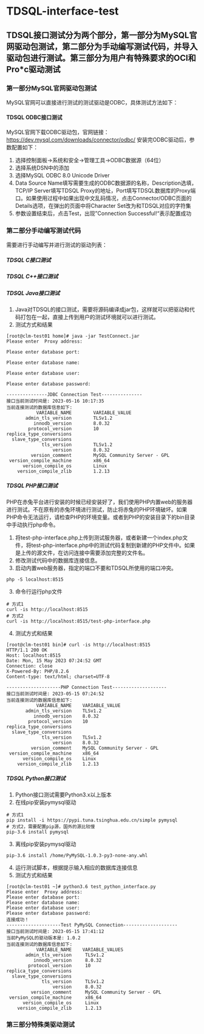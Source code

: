 # TDSQL-interface-test

## TDSQL接口测试分为两个部分，第一部分为MySQL官网驱动包测试，第二部分为手动编写测试代码，并导入驱动包进行测试。第三部分为用户有特殊要求的OCI和Pro\*c驱动测试

### 第一部分MySQL官网驱动包测试 
MySQL官网可以直接进行测试的测试驱动是ODBC，具体测试方法如下：

#### TDSQL ODBC接口测试
MySQL官网下载ODBC驱动包，官网链接：https://dev.mysql.com/downloads/connector/odbc/
安装完ODBC驱动后，参数配置如下：
1. 选择控制面板->系统和安全->管理工具->ODBC数据源（64位）
2. 选择系统DSN中的添加
3. 选择MySQL ODBC 8.0 Unicode Driver
4. Data Source Name填写需要生成的ODBC数据源的名称，Description选填，TCP/IP Server填写TDSQL Proxy的地址，Port填写TDSQL数据库的Proxy端口。如果使用过程中如果出现中文乱码情况，点击Connector/ODBC页面的Details选项，在弹出的页面中将Character Set改为和TDSQL对应的字符集
5. 参数设置结束后，点击Test，出现”Connection Successful!“表示配置成功
### 第二部分手动编写测试代码
需要进行手动编写并进行测试的驱动列表：
##### TDSQL C接口测试

##### TDSQL C++接口测试

##### TDSQL Java接口测试
1. Java对TDSQL的接口测试，需要将源码编译成jar包，这样就可以把驱动和代码打包在一起，直接上传到用户的测试环境就可以进行测试。
2. 测试方式和结果
```shell
[root@clm-test01 home]# java -jar TestConnect.jar 
Please enter  Proxy address: 

Please enter database port: 

Please enter database name: 

Please enter database user: 

Please enter database password: 

---------------JDBC Connection Test---------------
接口当前测试时间是: 2023-05-16 10:17:35
当前连接测试的数据库信息如下: 
           VARIABLE_NAME		VARIABLE_VALUE
       admin_tls_version		TLSv1.2
          innodb_version		8.0.32
        protocol_version		10
replica_type_conversions		
  slave_type_conversions		
             tls_version		TLSv1.2
                 version		8.0.32
         version_comment		MySQL Community Server - GPL
 version_compile_machine		x86_64
      version_compile_os		Linux
    version_compile_zlib		1.2.13

```
##### TDSQL PHP接口测试
PHP在赤兔平台进行安装的时候已经安装好了，我们使用PHP内置web的服务器进行测试。不在原有的赤兔环境进行测试，防止将赤兔的PHP环境破坏。如果PHP命令无法运行，请检查PHP的环境变量。或者到PHP的安装目录下的bin目录中手动执行php命令。
1. 将test-php-interface.php上传到测试服务器，或者新建一个index.php文件，将test-php-interface.php中的测试代码复制到新建的PHP文件中。如果是上传的源文件，在访问连接中需要添加完整的文件名。
2. 修改测试代码中的数据库连接信息。
3. 启动内置web服务器，指定的端口不要和TDSQL所使用的端口冲突。
```shell
php -S localhost:8515
```
3. 命令行运行php文件

```shell
# 方式1
curl -is http://localhost:8515
# 方式2
curl -is http://localhost:8515/test-php-interface.php
```
4. 测试方式和结果

```shell
[root@clm-test01 bin]# curl -is http://localhost:8515
HTTP/1.1 200 OK
Host: localhost:8515
Date: Mon, 15 May 2023 07:24:52 GMT
Connection: close
X-Powered-By: PHP/8.2.6
Content-type: text/html; charset=UTF-8

--------------------PHP Connection Test--------------------
接口当前测试时间是: 2023-05-15 07:24:52
当前连接测试的数据库信息如下: 
           VARIABLE_NAME	VARIABLE_VALUE
       admin_tls_version	TLSv1.2
          innodb_version	8.0.32
        protocol_version	10
replica_type_conversions	
  slave_type_conversions	
             tls_version	TLSv1.2
                 version	8.0.32
         version_comment	MySQL Community Server - GPL
 version_compile_machine	x86_64
      version_compile_os	Linux
    version_compile_zlib	1.2.13
```

##### TDSQL Python接口测试
1. Python接口测试需要Python3.x以上版本
2. 在线pip安装pymysql驱动
```shell
# 方式1
pip install -i https://pypi.tuna.tsinghua.edu.cn/simple pymysql
# 方式2，需要配置pip源，国外的源比较慢
pip-3.6 install pymysql
```
3. 离线pip安装pymysql驱动
```shell
pip-3.6 install /home/PyMySQL-1.0.3-py3-none-any.whl
```
4. 运行测试脚本，根据提示输入相应的数据库连接信息
5. 测试方式和结果
```shell
[root@clm-test01 ~]# python3.6 test_python_interface.py 
Please enter  Proxy address: 
Please enter database port: 
Please enter database name: 
Please enter database user: 
Please enter database password: 
连接成功！
--------------------Test PyMySQL Connection--------------------
接口当前测试时间是: 2023-05-15 17:41:12 
当前PyMySQL的驱动版本是: 1.0.2
当前连接测试的数据库信息如下: 
           VARIABLE_NAME	VARIABLE_VALUES
       admin_tls_version	 TLSv1.2
          innodb_version	 8.0.32
        protocol_version	 10
replica_type_conversions	 
  slave_type_conversions	 
             tls_version	 TLSv1.2
                 version	 8.0.32
         version_comment	 MySQL Community Server - GPL
 version_compile_machine	 x86_64
      version_compile_os	 Linux
    version_compile_zlib	 1.2.13
```
### 第三部分特殊类驱动测试




